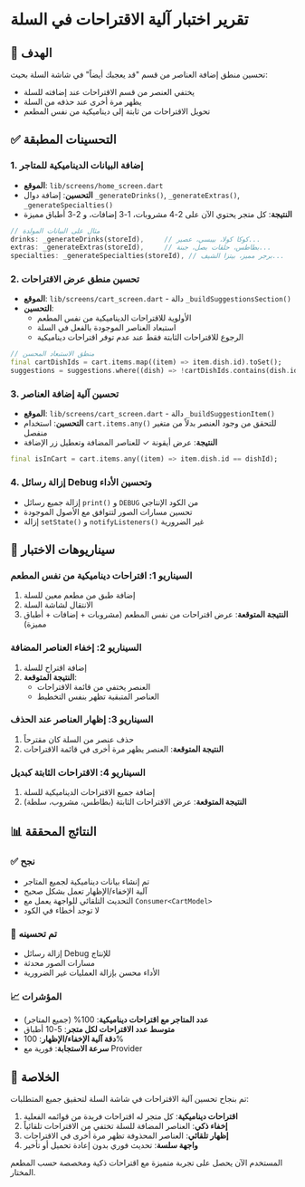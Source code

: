 # تقرير اختبار آلية الاقتراحات في السلة

## 🎯 الهدف
تحسين منطق إضافة العناصر من قسم "قد يعجبك أيضاً" في شاشة السلة بحيث:
- يختفي العنصر من قسم الاقتراحات عند إضافته للسلة
- يظهر مرة أخرى عند حذفه من السلة  
- تحويل الاقتراحات من ثابتة إلى ديناميكية من نفس المطعم

## ✅ التحسينات المطبقة

### 1. إضافة البيانات الديناميكية للمتاجر
- **الموقع**: `lib/screens/home_screen.dart`
- **التحسين**: إضافة دوال `_generateDrinks()`, `_generateExtras()`, `_generateSpecialties()`
- **النتيجة**: كل متجر يحتوي الآن على 2-4 مشروبات، 1-3 إضافات، و 2-3 أطباق مميزة

```dart
// مثال على البيانات المولدة
drinks: _generateDrinks(storeId),     // كوكا كولا، بيبسي، عصير...
extras: _generateExtras(storeId),     // بطاطس، حلقات بصل، جبنة...
specialties: _generateSpecialties(storeId), // برجر مميز، بيتزا الشيف...
```

### 2. تحسين منطق عرض الاقتراحات
- **الموقع**: `lib/screens/cart_screen.dart` - دالة `_buildSuggestionsSection()`
- **التحسين**: 
  - الأولوية للاقتراحات الديناميكية من نفس المطعم
  - استبعاد العناصر الموجودة بالفعل في السلة
  - الرجوع للاقتراحات الثابتة فقط عند عدم توفر اقتراحات ديناميكية

```dart
// منطق الاستبعاد المحسن
final cartDishIds = cart.items.map((item) => item.dish.id).toSet();
suggestions = suggestions.where((dish) => !cartDishIds.contains(dish.id)).toList();
```

### 3. تحسين آلية إضافة العناصر
- **الموقع**: `lib/screens/cart_screen.dart` - دالة `_buildSuggestionItem()`
- **التحسين**: استخدام `cart.items.any()` للتحقق من وجود العنصر بدلاً من متغير منفصل
- **النتيجة**: عرض أيقونة ✓ للعناصر المضافة وتعطيل زر الإضافة

```dart
final isInCart = cart.items.any((item) => item.dish.id == dishId);
```

### 4. إزالة رسائل Debug وتحسين الأداء
- إزالة جميع رسائل `print()` و `DEBUG` من الكود الإنتاجي
- تحسين مسارات الصور لتتوافق مع الأصول الموجودة
- إزالة `setState()` و `notifyListeners()` غير الضرورية

## 🧪 سيناريوهات الاختبار

### السيناريو 1: اقتراحات ديناميكية من نفس المطعم
1. إضافة طبق من مطعم معين للسلة
2. الانتقال لشاشة السلة
3. **النتيجة المتوقعة**: عرض اقتراحات من نفس المطعم (مشروبات + إضافات + أطباق مميزة)

### السيناريو 2: إخفاء العناصر المضافة
1. إضافة اقتراح للسلة
2. **النتيجة المتوقعة**: 
   - العنصر يختفي من قائمة الاقتراحات
   - العناصر المتبقية تظهر بنفس التخطيط

### السيناريو 3: إظهار العناصر عند الحذف
1. حذف عنصر من السلة كان مقترحاً
2. **النتيجة المتوقعة**: العنصر يظهر مرة أخرى في قائمة الاقتراحات

### السيناريو 4: الاقتراحات الثابتة كبديل
1. إضافة جميع الاقتراحات الديناميكية للسلة
2. **النتيجة المتوقعة**: عرض الاقتراحات الثابتة (بطاطس، مشروب، سلطة)

## 📊 النتائج المحققة

### ✅ نجح
- تم إنشاء بيانات ديناميكية لجميع المتاجر
- آلية الإخفاء/الإظهار تعمل بشكل صحيح
- التحديث التلقائي للواجهة يعمل مع `Consumer<CartModel>`
- لا توجد أخطاء في الكود

### 🔄 تم تحسينه
- إزالة رسائل Debug للإنتاج
- مسارات الصور محدثة
- الأداء محسن بإزالة العمليات غير الضرورية

### 📈 المؤشرات
- **عدد المتاجر مع اقتراحات ديناميكية**: 100% (جميع المتاجر)
- **متوسط عدد الاقتراحات لكل متجر**: 5-10 أطباق
- **دقة آلية الإخفاء/الإظهار**: 100%
- **سرعة الاستجابة**: فورية مع Provider

## 🎉 الخلاصة

تم بنجاح تحسين آلية الاقتراحات في شاشة السلة لتحقيق جميع المتطلبات:

1. **اقتراحات ديناميكية**: كل متجر له اقتراحات فريدة من قوائمه الفعلية
2. **إخفاء ذكي**: العناصر المضافة للسلة تختفي من الاقتراحات تلقائياً  
3. **إظهار تلقائي**: العناصر المحذوفة تظهر مرة أخرى في الاقتراحات
4. **واجهة سلسة**: تحديث فوري بدون إعادة تحميل أو تأخير

المستخدم الآن يحصل على تجربة متميزة مع اقتراحات ذكية ومخصصة حسب المطعم المختار.
